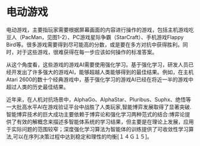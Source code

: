 # 电动游戏

电动游戏，主要指玩家需要根据屏幕画面的内容进行操作的游戏，包括主机游戏吃豆人（PacMan，见图1-2）、PC游戏星际争霸（StarCraft）、手机游戏Flappy Bird等。很多游戏需要得到尽可能高的分数，或是要在多方对抗中获得胜利。同时，对于这些游戏，很难获得在每一步应该如何操作的标准答案。

从这个角度看，这些游戏的游戏AI需要使用强化学习。基于强化学习，研发人员已经开发出了许多强大的游戏AI，能够超越人类能够得到的最佳结果。例如，在主机Atari 2600的数十个经典游戏中，基于强化学习的游戏AI已经在将近一半的游戏中超过人类的历史最佳结果。

近年来，在人机对抗场景中，AlphaGo、AlphaStar、Pluribus、Suphx、绝悟等一大批高水平AI在游戏验证平台中战胜了人类玩家,智能博弈发展取得了显著突破.智能博弈技术的巨大成功主要依赖于博弈论和强化学习两种范式的结合:博弈论提供了有效的解概念来描述多智能体系统的学习结果，但主要是在理论上发展，应用于实际问题的范围较窄；深度强化学习算法为智能体的训练提供了可收敛性学习算法,可以在序列决策过程中达到稳定和理性的均衡[１４Ｇ１５]。

[1]: https://developer.aliyun.com/article/718967
[2]: https://www.jsjkx.com/EN/article/openArticlePDF.jsp?id=20967
